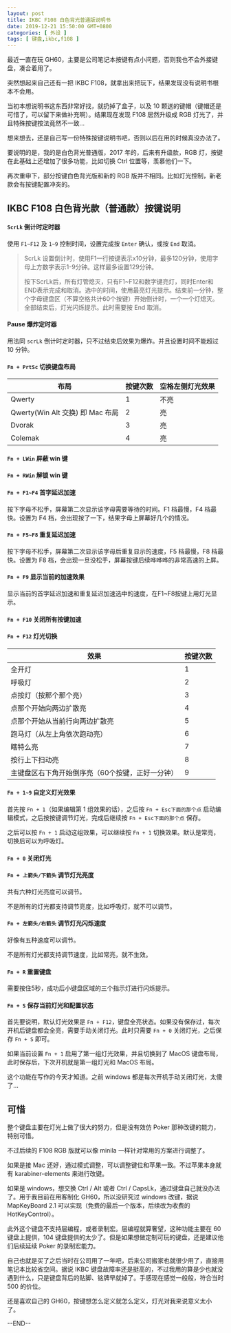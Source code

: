 ```yaml
---
layout: post
title: IKBC F108 白色背光普通版说明书
date: 2019-12-21 15:50:00 GMT+0800
categories: [ 外设 ]
tags: [ 键盘,ikbc,f108 ]
---
```


最近一直在玩 GH60，主要是公司笔记本按键有点小问题，否则我也不会外接键盘，凑合着用了。

突然想起来自己还有一把 IKBC F108，就拿出来把玩下，结果发现没有说明书根本不会用。

<!-- more -->

当初本想说明书这东西非常好找，就扔掉了盒子，以及 10 颗送的键帽（键帽还是可惜了，可以留下来做补充啊）。结果现在发现 F108 居然升级成 RGB 灯光了，并且特殊按键按法竟然不一致...

想来想去，还是自己写一份特殊按键说明书吧，否则以后在用的时候真没办法了。

要说明的是，我的是白色背光普通版，2017 年的，后来有升级款，RGB 灯，按键在此基础上还增加了很多功能，比如切换 Ctrl 位置等，羡慕他们一下。

再次重申下，部分按键白色背光版和新的 RGB 版并不相同。比如灯光控制，新老款会有按键配置冲突的。

## IKBC F108 白色背光款（普通款）按键说明

#### `ScrLk` 倒计时定时器

使用 `F1~F12` 及 `1~9` 控制时间，设置完成按 `Enter` 确认，或按 `End` 取消。

> ScrLk 设置倒计时，使用F1一行按键表示x10分钟，最多120分钟，使用字母上方数字表示1-9分钟。这样最多设置129分钟。
>
> 按下ScrLk后，所有灯管熄灭，只有F1~F12和数字键亮灯，同时Enter和END表示完成和取消。选中的时间，使用最亮灯光提示。结束前一分钟，整个字母键盘区（不算空格共计60个按键）开始倒计时，一个一个灯熄灭。全部结束后，灯光闪烁提示。此时需要按
> End 取消。

#### Pause 爆炸定时器

用法同 `scrLk` 倒计时定时器，只不过结束后效果为爆炸。并且设置时间不能超过 10 分钟。

#### `Fn + PrtSc` 切换键盘布局

 布局                          | 按键次数 | 空格左侧灯光效果 
-----------------------------|------|----------
 Qwerty                      | 1    | 不亮       
 Qwerty(Win Alt 交换) 即 Mac 布局 | 2    | 亮        
 Dvorak                      | 3    | 亮        
 Colemak                     | 4    | 亮        

#### `Fn + LWin` 屏蔽 win 键

#### `Fn + RWin` 解锁 win 键

#### `Fn + F1~F4` 首字延迟加速

按下字母不松手，屏幕第二次显示该字母需要等待的时间。F1 档最慢，F4 档最快。设置为 F4 档，会出现按了一下，结果字母上屏幕好几个的情况。

#### `Fn + F5~F8` 重复延迟加速

按下字母不松手，屏幕第二次显示该字母后重复显示的速度，F5 档最慢，F8 档最快。设置为 F8 档，会出现一旦没松手，屏幕按键后续哗哗哗的非常高速的上屏。

#### `Fn + F9` 显示当前的加速效果

显示当前的首字延迟加速和重复延迟加速选中的速度，在F1~F8按键上用灯光显示。

#### `Fn + F10` 关闭所有按键加速

#### `Fn + F12` 灯光切换

 效果                        | 按键次数 
---------------------------|------
 全开灯                       | 1    
 呼吸灯                       | 2    
 点按灯（按那个那个亮）               | 3    
 点那个开始向两边扩散亮               | 4    
 点那个开始从当前行向两边扩散亮           | 5    
 跑马灯（从左上角依次跑动亮）            | 6    
 瞎特么亮                      | 7    
 按行上下扫动亮                   | 8    
 主键盘区右下角开始倒序亮（60个按键，正好一分钟） | 9    

#### `Fn + 1~9` 自定义灯光效果

首先按 `Fn + 1`（如果编辑第 1 组效果的话），之后按 `Fn + Esc下面的那个点` 启动编辑模式，之后按按键调节灯光，完成后继续按 `Fn + Esc下面的那个点` 保存。

之后可以按 `Fn + 1` 启动这组效果，可以继续按 `Fn + 1` 切换效果。默认是常亮，切换后可以为呼吸灯。

#### `Fn + 0` 关闭灯光

#### `Fn + 上箭头/下箭头` 调节灯光亮度

共有六种灯光亮度可以调节。

不是所有的灯光都支持调节亮度，比如呼吸灯，就不可以调节。

#### `Fn + 左箭头/右箭头` 调节灯光闪烁速度

好像有五种速度可以调节。

不是所有灯光都支持调节速度，比如常亮，就不生效。

#### `Fn + R` 重置键盘

需要按住5秒，成功后小键盘区域的三个指示灯进行闪烁提示。

#### `Fn + S` 保存当前灯光和配置状态

首先要说明，默认灯光效果是 `Fn + F12`，键盘全亮状态。如果没有保存过，每次开机后键盘都会全亮，需要手动关闭灯光。此时只需要 `Fn + 0` 关闭灯光，之后保存 `Fn + S` 即可。

如果当前设置 `Fn + 1` 启用了第一组灯光效果，并且切换到了 MacOS 键盘布局，此时保存后，下次开机就是第一组灯光和 MacOS 布局。

这个功能在写作的今天才知道。之前 windows 都是每次开机手动关闭灯光，太傻了...

## 可惜

整个键盘主要在灯光上做了很大的努力，但是没有效仿 Poker 那种改键的能力，特别可惜。

不过后续的 F108 RGB 版就可以像 minila 一样针对常用的方案进行调整了。

如果是接 Mac 还好，通过模式调整，可以调整键位和苹果一致。不过苹果本身就有 karabiner-elements 来进行改键。

如果是 windows，想交换 Ctrl / Alt 或者 Ctrl / CapsLk，通过键盘自己就没办法了。用于我目前在用客制化 GH60，所以没研究过 windows 改键，据说 MapKeyBoard 2.1 可以实现（免费的最后一个版本，后续改为收费的
HotKeyControl）。

此外这个键盘不支持层编程，或者录制宏。层编程就算奢望，这种功能主要在 60 键盘上提供，104 键盘提供的太少了。但是如果想做定制可玩的键盘，还是建议他们后续延续 Poker 的录制宏能力。

自己也就是买了之后当时在公司用了一年吧，后来公司搬家也就很少用了，直接用笔记本比较省空间。据说 IKBC 键盘故障率还是挺高的，不过我用的算是少也就没遇到什么，只是键盘背后的贴脚、铭牌早就掉了。手感现在感觉一般般，符合当时
500 的价位。

还是喜欢自己的 GH60，按键想怎么定义就怎么定义，灯光对我来说意义太小了。

--END--
